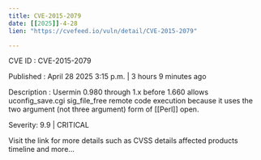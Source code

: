 ```yaml
---
title: CVE-2015-2079
date: [[2025]]-4-28
lien: "https://cvefeed.io/vuln/detail/CVE-2015-2079"

---
```


CVE ID : CVE-2015-2079

Published :  April 28
2025
3:15 p.m. | 3 hours
9 minutes ago

Description : Usermin 0.980 through 1.x before 1.660 allows uconfig_save.cgi sig_file_free remote code execution because it uses the two argument (not three argument) form of [[Perl]] open.

Severity: 9.9 | CRITICAL

Visit the link for more details
such as CVSS details
affected products
timeline
and more...
